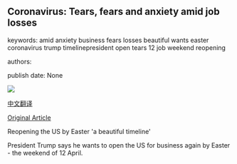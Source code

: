 ## Coronavirus: Tears, fears and anxiety amid job losses

keywords: amid anxiety business fears losses beautiful wants easter coronavirus trump timelinepresident open tears 12 job weekend reopening

authors: 

publish date: None

![](https://ichef.bbci.co.uk/news/1024/branded_news/4352/production/_111443271_p087v98q.jpg)

[中文翻译](Coronavirus%3A%20Tears%2C%20fears%20and%20anxiety%20amid%20job%20losses_zh.md)

[Original Article](https://www.bbc.com/news/52058632)

Reopening the US by Easter 'a beautiful timeline'

President Trump says he wants to open the US for business again by Easter - the weekend of 12 April.